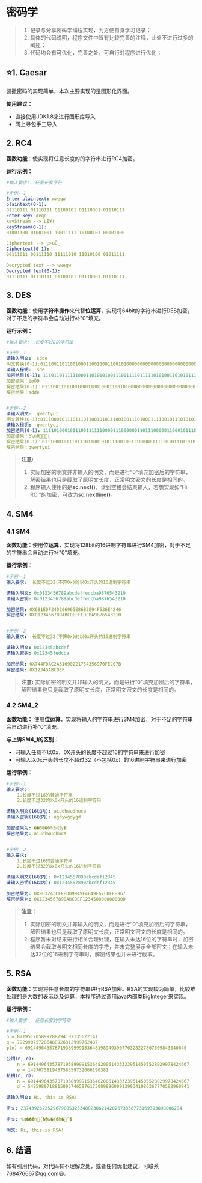 # 密码学
> 1. 记录与分享密码学编程实现，为方便自身学习记录；
> 2. 具体的代码说明，程序文件中皆有比较完善的注释，此处不进行过多的阐述；
> 3. 代码均会有可优化，完善之处，可自行对程序进行优化；

## :star:1. Caesar
凯撒密码的实现简单，本次主要实现的是图形化界面。

**使用建议：**
- 直接使用JDK1.8来进行图形库导入
- 网上寻包手工导入

## 2. RC4
**函数功能**：使实现将任意长度的的字符串进行RC4加密。

**运行示例：**
```yaml
#输入要求:  任意长度字符

#示例--1
Enter plaintext: wweqw
plaintext(0-1): 
01110111 01110111 01100101 01110001 01110111 
Enter key: qeqe
keyStream --> LI¥(
keyStream(0-1): 
01001100 01001001 10011111 10100101 00101000 

Ciphertext --> ;>úÔ_
Ciphertext(0-1): 
00111011 00111110 11111010 11010100 01011111 

Decrypted text --> wweqw
Decrypted text(0-1): 
01110111 01110111 01100101 01110001 01110111 
```

## 3. DES
**函数功能**：使用**字符串操作**来代替**位运算**，实现将64bit的字符串进行DES加密，对于不足的字符串会自动进行补"0"填充。

**运行示例：**
```yaml
#输入要求:  长度不过8的字符串

#示例--1
请输入明文:	sdde
明文转换(0-1):0111001101100100011001000110010100000000000000000000000000000000
请输入秘钥:	sde
加密结果(0-1): 1110110111111000110101010011100111101111101010011010101110111110
加密结果：íøÕ9
解密结果(0-1)：0111001101100100011001000110010100000000000000000000000000000000
解密结果：sdde


#示例--2
请输入明文:	qwertyui
明文转换(0-1):0111000101110111011001010111001001110100011110010111010101101001
请输入秘钥:	qwertyui
加密结果(0-1): 1111010001011100111111000011100000011011100000110001011101111011
加密结果：ô\ü8{
解密结果(0-1)：0111000101110111011001010111001001110100011110010111010101101001
解密结果：qwertyui
```

> **注意:**  
> 1. 实际加密的明文并非输入的明文，而是进行“0”填充加密后的字符串，解密结果也只是截取了原明文长度，正常明文密文的长度是相同的。
> 2. 程序输入使用的是**sc.next()**，读到空格会结束输入，若想实现如“Hi RC!”的加密，可改为**sc.nextline()**。

## 4. SM4
### 4.1 SM4
**函数功能**：使用**位运算**，实现将128bit的16进制字符串进行SM4加密，对于不足的字符串会自动进行补"0"填充。

**运行示例：**
```yaml
#示例--1
输入要求:  长度不过32(不算0x)的以0x开头的16进制字符串

请输入明文: 0x0123456789abcdeffedcba9876543210
请输入密钥: 0x0123456789abcdeffedcba9876543210

加密结果: 0X681EDF34D206965E86B3E94F536E4246
解密结果: 0X0123456789ABCDEFFEDCBA9876543210


#示例--2
输入要求:  长度不过32(不算0x)的以0x开头的16进制字符串

请输入明文: 0x12345abcdef
请输入密钥: 0x12345fedcba

加密结果: 0X744FDAC2A51690221754356970FEC07B
解密结果: 0X12345ABCDEF
```
> **注意:**  实际加密的明文并非输入的明文，而是进行“0”填充加密后的字符串，解密结果也只是截取了原明文长度，正常明文密文的长度是相同的。

### 4.2 SM4_2

**函数功能：** 使用**位运算**，实现将输入的字符串进行SM4加密，对于不足的字符串会自动进行补"0"填充。

**与上诉SM4_1的区别：**
- 可输入任意不以0x，0X开头的长度不超过16的字符串来进行加密
- 可输入以0x开头的长度不超过32（不包括0x）的16进制字符串来进行加密

**运行示例：**
```yaml
#示例--1
输入要求:
	1.长度不过16的普通字符串
	2.长度不过32的以0x开头的16进制字符串

请输入明文(16以内): aiudhwudhuca
请输入密钥(16以内): agdywgdygd

加密结果为: ��0��6%Zmy�
解密结果为: aiudhwudhuca


#示例--2
输入要求:
	1.长度不过16的普通字符串
	2.长度不过32的以0x开头的16进制字符串

请输入明文(16以内): 0x1234567890abcdef12345
请输入密钥(16以内): 0x1234567890abcdef12345

加密结果为: 0X903243CFEED09949E4B49F67CBFEB967
解密结果为: 0X1234567890ABCDEF1234500000000000
```
> **注意：**  
> 1. 实际加密的明文并非输入的明文，而是进行“0”填充加密后的字符串，解密结果也只是截取了原明文长度，正常明文密文的长度是相同的。
> 2. 程序暂未对结果进行相关合理处理，在输入未达16位的字符串时，加密结果会截取与明文相同长度的字符，并未完整展示全部密文；在输入未达32位的16进制字符串时，解密结果也并未进行截取。

## 5. RSA
**函数功能**：实现将任意长度的字符串进行RSA加密。RSA的实现较为简单，比较难处理的是大数的表示以及运算，本程序通过调用java内部类BigInteger来实现。

**运行示例：**
```yaml
#输入要求:  任意长度的字符串

#示例--1
p = 871951705899788794107135622141
q = 792990757286488926312999762487
φ(n) = 691449643578719389999153648198949390776328227807609843040040

公钥(n, e):
	n = 691449643578719389999153648200614333239514505528029978424667
	e = 149767581948758359732066190381
私钥(n, d):
	n = 691449643578719389999153648200614333239514505528029978424667
	d = 548598971881589574659761730898960091399341986367770592960941

请输入明文: Hi, this is RSA!

密文: 237439262252967908532534882306214202673336773169393898006284

密文: %Ӆ���n{��w�{�h�^�

明文: Hi, this is RSA!
```

## 6. 结语
如有引用代码，对代码有不理解之处，或者任何优化建议，可联系 768476667@qq.com:smiley:。

